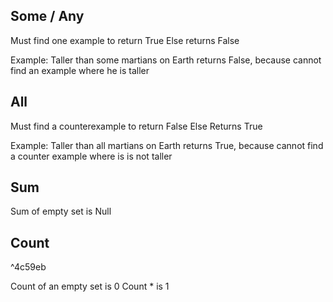 ## Some / Any

Must find one example to return True
Else returns False

Example: Taller than some martians on Earth returns False, because cannot find an example where he is taller

## All

Must find a counterexample to return False
Else Returns True

Example: Taller than all martians on Earth returns True, because cannot find a counter example where is is not taller

## Sum

Sum of empty set is Null

## Count

^4c59eb

Count of an empty set is 0
Count * is 1
